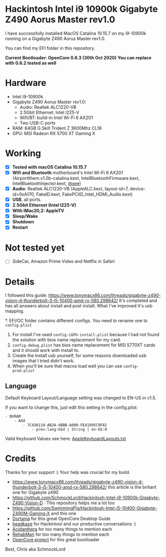 # Hackintosh Intel i9 10900k Gigabyte Z490 Aorus Master rev1.0

I have successfully installed MacOS Catalina 10.15.7 on my i9-10900k running on a Gigabyte Z490 Aorus Master rev1.0.

You can find my EFI folder in this repository.

**Current Bootloader: OpenCore 0.6.3 (30th Oct 2020)**
**You can replace with 0.6.2 tested as well**

# Hardware
- Intel i9-10900k
- Gigabyte Z490 Aorus Master rev1.0:
	- Audio: Realtek ALC1220-VB
	- 2.5Gbit Ethernet: Intel I225-V
  - Wifi/BT: build-in Intel Wi-Fi 6 AX201
  - Two USB-C ports
- RAM: 64GB G.Skill Trident Z 3600Mhz CL18
- GPU: MSI Radeon RX 5700 XT Gaming X

# Working
- [x] **Tested with macOS Catalina 10.15.7**
- [x] **Wifi and Bluetooth** motherboard's Intel Wi-Fi 6 AX201 (AirportItlwm.v1.0b-catalina.kext, IntelBluetoothFirmware.kext, IntelBluetoothInjector.kext, [@see](https://github.com/OpenIntelWireless/itlwm))
- [x] **Audio**: Realtek ALC1220-VB (AppleALC.kext, layout-id=7, device-id=0xA170, FakeID.kext, FakePCIID_Intel_HDMI_Audio.kext)
- [x] **USB**, all ports.
- [x] **2.5Gbit Ethernet (Intel I225-V)**
- [x] **With iMac20,2: AppleTV** 
- [x] **Sleep/Wake**
- [x] **Shutdown**
- [x] **Restart**

# Not tested yet
- [ ] SideCar, Amazon Prime Video and Netflix in Safari

# Details

I followed this guide: https://www.tonymacx86.com/threads/gigabyte-z490-vision-d-thunderbolt-3-i5-10400-amd-rx-580.298642/
It's completed and has all answers about install and post install. What I've improved it's usb mapping.

*. EFI/OC folder contains different configs. You need to rename one to `config.plist`

1. For install I've used `config-iGPU-install.plist` because I had not found the solution with bios name replacement for my card.
2. `config-debug.plist` has bios name replacement for MSI 5770XT cards and it should work with install to.
3. Create the install usb yourself, for some reasons downloaded usb images that I tried didn't work.
4. When you'll be sure that macos load well you can use `config-prod.plist`

## Language

Default Keyboard Layout/Language setting was changed to EN-US in v1.5.

If you want to change this, just edit this setting in the config.plist:

```
- NVRAM
	- Add
		- 7C436110-AB2A-4BBB-A880-FE41995C9F82
			- prev-lang:kbd | String | en-US:0
```

Valid Keyboard Values see here: [AppleKeyboardLayouts.txt](https://github.com/acidanthera/OpenCorePkg/blob/master/Utilities/AppleKeyboardLayouts/AppleKeyboardLayouts.txt)

# Credits
Thanks for your support :) Your help was crucial for my build.
- https://www.tonymacx86.com/threads/gigabyte-z490-vision-d-thunderbolt-3-i5-10400-amd-rx-580.298642/ this article is the briliant one for Gigabyte z490
- https://github.com/SchmockLord/Hackintosh-Intel-i9-10900k-Gigabyte-Z490-Vision-D : This repository helps me a lot too
- https://github.com/SwimmingPig/Hackintosh-Intel-i5-10400-Gigabyte-Z490M-Gaming-X and this one
- [Dortania](https://github.com/dortania) for this great OpenCore Desktop Guide
- [headkaze](https://github.com/headkaze) for Hackintool and our productive conversations :)
- [Acidanthera](https://github.com/acidanthera) for too many things to mention each
- [RehabMan](https://github.com/RehabMan) for too many things to mention each
- [OpenCore project](https://github.com/OpenCorePkg) for this great bootloader

Best,
Chris 
aka SchmockLord
